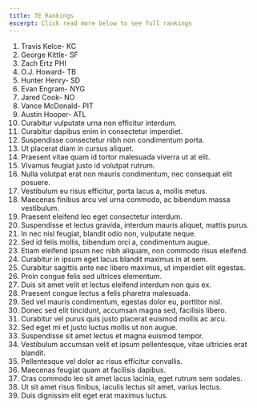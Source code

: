 ```yaml
---
title: TE Rankings
excerpt: Click read more below to see full rankings
---
```


<main>
  <ol class="gradient-list">
    <li>Travis Kelce- KC</li>
    <li>George Kittle- SF</li>
    <li>Zach Ertz PHI</li>
    <li>O.J. Howard- TB</li>
    <li>Hunter Henry- SD</li>
    <li>Evan Engram- NYG</li>
    <li>Jared Cook- NO</li>
    <li>Vance McDonald- PIT</li>
    <li>Austin Hooper- ATL</li>
    <li>Curabitur vulputate urna non efficitur interdum.</li>
    <li>Curabitur dapibus enim in consectetur imperdiet.</li>
    <li>Suspendisse consectetur nibh non condimentum porta.</li>
    <li>Ut placerat diam in cursus aliquet.</li>
    <li>Praesent vitae quam id tortor malesuada viverra ut at elit.</li>
    <li>Vivamus feugiat justo id volutpat rutrum.</li>
    <li>Nulla volutpat erat non mauris condimentum, nec consequat elit posuere.</li>
    <li>Vestibulum eu risus efficitur, porta lacus a, mollis metus.</li>
    <li>Maecenas finibus arcu vel urna commodo, ac bibendum massa vestibulum.</li>
    <li>Praesent eleifend leo eget consectetur interdum.</li>
    <li>Suspendisse et lectus gravida, interdum mauris aliquet, mattis purus.</li>
    <li>In nec nisl feugiat, blandit odio non, vulputate neque.</li>
    <li>Sed id felis mollis, bibendum orci a, condimentum augue.</li>
    <li>Etiam eleifend ipsum nec nibh aliquam, non commodo risus eleifend.</li>
    <li>Curabitur in ipsum eget lacus blandit maximus in at sem.</li>
    <li>Curabitur sagittis ante nec libero maximus, ut imperdiet elit egestas.</li>
    <li>Proin congue felis sed ultrices elementum.</li>
    <li>Duis sit amet velit et lectus eleifend interdum non quis ex.</li>
    <li>Praesent congue lectus a felis pharetra malesuada.</li>
    <li>Sed vel mauris condimentum, egestas dolor eu, porttitor nisl.</li>
    <li>Donec sed elit tincidunt, accumsan magna sed, facilisis libero.</li>
    <li>Curabitur vel purus quis justo placerat euismod mollis ac arcu.</li>
    <li>Sed eget mi et justo luctus mollis ut non augue.</li>
    <li>Suspendisse sit amet lectus et magna euismod tempor.</li>
    <li>Vestibulum accumsan velit et ipsum pellentesque, vitae ultricies erat blandit.</li>
    <li>Pellentesque vel dolor ac risus efficitur convallis.</li>
    <li>Maecenas feugiat quam at facilisis dapibus.</li>
    <li>Cras commodo leo sit amet lacus lacinia, eget rutrum sem sodales.</li>
    <li>Ut sit amet risus finibus, iaculis lectus sit amet, varius lectus.</li>
    <li>Duis dignissim elit eget erat maximus luctus.</li>
  </ol>
</main>

